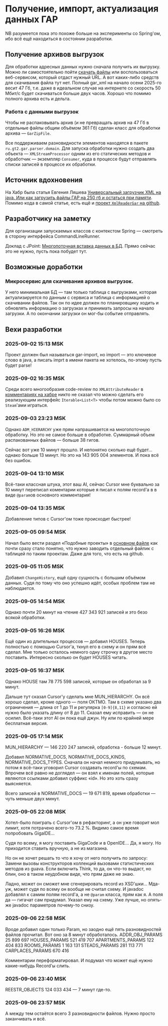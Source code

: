 # Получение, импорт, актуализация данных ГАР

NB разумеется пока это похоже больше на эксперименты со Spring'ом, ибо всё ещё находиться в состоянии разработки. 

## Получение архивов выгрузок

Для обработки адресных данных нужно сначала получить их выгрузку. Можно ли самостоятельно пойти [скачать файлы](https://fias.nalog.ru/Frontend) или воспользоваться веб-сервисом, который отдаст нужный URL. А вот каких-либо средств для скачивания файла тут нет. Полный gar_xml на начало осени 2025-го весит 47 Гб, т.е. даже в идеальном случае на интернете со скорость 50 Мбит/с будет скачиваться больше двух часов. Хорошо что помимо полного архива есть и дельта.

### Работа с данными выгрузок

Чтобы не распаковывать архив (и не превращать архив на 47 Гб в отдельные файлы общим объёмом 361 Гб) сделан класс для обработки архива — `GarZipFile`. 

Все поддерживаем разновидности элементов находятся в пакете `ru.gt2.gar.parser.domain`. Для запуска обработки нужно создать два объекта — `XMLStreamProcessor` одним из его статических методов и обработчик — экземпляр `Consumer`, куда в процессе будут отправлять списки записей в процессе их обработки. 

## Источник вдохновения

На Хабр была статья Евгения Ляшева [Универсальный загрузчик XML на java. Или как загрузить файлы ГАР на 250 гб и остаться при памяти](https://habr.com/ru/articles/724324/). Помимо кода в самой статье, есть ещё и [проект `XmlReaderGar` на github](https://github.com/lyashov/XmlReaderGar). 

## Разработчику на заметку

Для организации запускаемых классов с контекстом Spring — смотреть в сторону интерфейса CommandLineRunner.

Доклад с JPoint: [Многопоточная вставка данных в БД](https://www.youtube.com/watch?v=60qHJSnfhmM). Прямо сейчас это не нужно, пусть пока побудет тут.

## Возможные доработки

### Микросервис для скачивания архивов выгрузок.
У него минимальная БД — там только таблица с выгрузками, которая актуализируется по данным с сервиса и таблица с информацией о скачивании файлов. Так он по идее должен по планировщику ходить и обновлять информацию о загрузках и принимать запросы на начало загрузки. А по окончании загрузки он мог-бы событие отправлять.

## Вехи разработки

### 2025-09-02 15:13 MSK 

Проект должен был называться gar-import, но import — это ключевое слово в java, а писать imprt в имени пакета не хотелось, по-этому пусть будет parse!

### 2025-09-02 16:35 MSK 

Среди всего многообразия code-review по `XMLAttributeReader` в [комментариях на хабре](https://habr.com/ru/articles/724324/comments/) никто не сказал что можно сделать его реализующим интерфейс `Iterable<List<T>` чтобы потом можно было со `Steam`'ами играться.

### 2025-09-03 23:23 MSK

Однако `ADM_HIERARCHY` уже прям напрашивается на многопоточную обработку. Но это не самое больше в обработке. Суммарный объем распакованных файлов — больше 38 гигов.

Сейчас вот уже 10 минут прошло. И непонятно сколько ещё будет… однако больше 13 минут. Но это на 143 905 004 элементов. И пока всё без ошибок.

### 2025-09-04 13:10 MSK

Всё-таки классная штука, этот ваш AI, сейчас Cursor мне буквально за 10 минут переписал коментарии которые я писал к полям record'а в в виде `@param`ов основного комментария!

### 2025-09-04 13:35 MSK

Добавление типов с Cursor'ом тоже происходит быстрее!

### 2025-09-05 09:54 MSK

Начал было вести раздел «Подобные проекты» в [основном файле](README.md) как почти сразу стало понятно, что нужно заводить отдельный файлик с таблицей по таким проектам. Даже для того, что есть на github.

### 2025-09-05 11:05 MSK

Добавил `ChangeHistory`, ещё одну сущность с большим объёмом данных. Судя по тому что оно успешно идёт, особых проблем там не наблюдается.

### 2025-09-05 14:54 MSK

Однако почти 20 минут на чтение 427 343 921 записей и это безо всякой обработки.

### 2025-09-05 16:26 MSK

Ещё один из длительных процессов — добавил HOUSES. Теперь полностью с помощью Cursor'а, ткнул его в схему и он прям всё сделал. Мне только осталось немного одну строчку в другое место поставить.
Интересно сколько он будет HOUSES читать.

### 2025-09-05 16:37 MSK 

Однако HOUSE там 78 775 598 записей, которые он обработал за 9 минут.

Дальше тут сказал Cursor'у сделать мне MUN_HIERARCHY. Он всё хорошо сделал, кроме одного — поля ОКТМО. Там в схеме указано два ограничения — длина от 1 до 11 и регулярка `[0-9]{8,11}` и согласно ей нужно было указать длину от 8 до 11. Сказал ему исправить — он не осилил. Всё-таки этот AI он пока ещё джун. Ну или по крайней мере бесплатная версия.

### 2025-09-05 17:14 MSK

MUN_HIERARCHY — 146 220 247 записей, обработка - больше 12 минут.

Добавил NORMATIVE_DOCS, NORMATIVE_DOCS_KINDS, NORMATIVE_DOCS_TYPES. Сначала он начал немного придумывать, но потом я всё-таки уговорил Cursor создавать record'ы по схемам. Впрочем всё равно не доглядел — он взял к именам полей, которые являются ссылками добавил суффикс «id». Но это хоть сразу выясняется.

Всего записей в NORMATIVE_DOCS — 19 671 819, время обработки — чуть меньше двух минут.

### 2025-09-05 22:08 MSK

Хотел-было поиграть с Cursor'ом в рефакторинг, а он уже говорит мол лимит, хотя потрачено всего-то 73.2 %. Видимо самое время попробовать GigaIDE…

Судя по всему, я могу поставить GigaCode и в OpenIDE… Да, я могу. Но приходится ставить вручную, а не из магазина.

Но он не хочет решать то что я хочу от него получить по запросу: Замени вызовы конструкторов коллекций вызовами статистических методов из guava. Если включить Think, то да, он что-то выдаст, но блин, оно в таком неудобном виде, что прям даже не знаю.

Ладно, может он сможет мне сгенерировать record из XSD'шки… Мда-уж, может судя по всему он вообще не считал схему. И javadoc добавлял к самим полям record'а, а не `@param` класса, прям как я. А поля да — гигачат сам придумал. Указал ему на схему. Уже лучше, но опять-же javadoc параметров почему-то снизу. 

### 2025-09-06 22:58 MSK

Вроде добавил один только Param, но заодно ещё пять разновидностей файлов прочитал. Вот оно за 8 минут обработалось.
ADDR_OBJ_PARAMS    25 899 697
HOUSES_PARAMS     521 419 707
APARTMENTS_PARAMS 122 404 833
ROOMS_PARAMS        1 163 131
STEADS_PARAMS     281 113 771
CARPLACES_PARAMS      670 416

Комментарии переформатировал. И подумал что может ещё нужно какие-нибудь Record'ы слить.

### 2025-09-06 23:40 MSK

REESTR_OBJECTS 124 033 434 — 7 минут где-то.

### 2025-09-06 23:57 MSK 

А между тем остаётся всего 3 разновидности файлов. Нужно просто заканчивать и всё.
